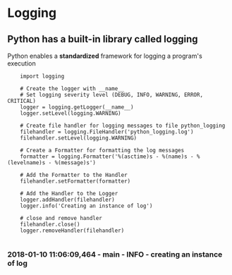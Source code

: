 # Logging

## Python has a built-in library called logging
Python enables a **standardized** framework for logging a program's execution

```
    import logging
    
    # Create the logger with __name__
    # Set logging severity level (DEBUG, INFO, WARNING, ERROR, CRITICAL)
    logger = logging.getLogger(__name__)
    logger.setLevel(logging.WARNING)
 
    # Create file handler for logging messages to file python_logging
    filehandler = logging.FileHandler('python_logging.log')
    filehandler.setLevel(logging.WARNING)
 
    # Create a Formatter for formatting the log messages
    formatter = logging.Formatter('%(asctime)s - %(name)s - %(levelname)s - %(message)s')
 
    # Add the Formatter to the Handler
    filehandler.setFormatter(formatter)
 
    # Add the Handler to the Logger
    logger.addHandler(filehandler)
    logger.info('Creating an instance of log')
    
    # close and remove handler
    filehandler.close()
    logger.removeHandler(filehandler)
    
```

### 2018-01-10 11:06:09,464 - __main__ - INFO - creating an instance of log
